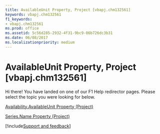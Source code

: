 ```yaml
---
title: AvailableUnit Property, Project [vbapj.chm132561]
keywords: vbapj.chm132561
f1_keywords:
- vbapj.chm132561
ms.prod: office
ms.assetid: 5c56d285-2932-4f31-9bc9-06b726dc3b31
ms.date: 06/08/2017
ms.localizationpriority: medium
---
```



# AvailableUnit Property, Project [vbapj.chm132561]

Hi there! You have landed on one of our F1 Help redirector pages. Please select the topic you were looking for below.

[Availability.AvailableUnit Property (Project)](https://msdn.microsoft.com/library/a22d2325-e512-08c5-608f-0fadce9d33e5%28Office.15%29.aspx)

[Series.Name Property (Project)](https://msdn.microsoft.com/library/d8dfb77b-daf8-5ea4-5c4e-73c5107e8ad6%28Office.15%29.aspx)

[!include[Support and feedback](~/includes/feedback-boilerplate.md)]